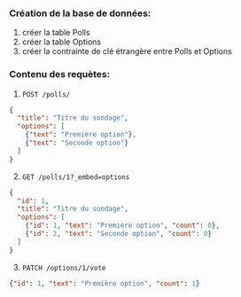 ### Création de la base de données:
1. créer la table Polls
1. créer la table Options
1. créer la contrainte de clé étrangère entre Polls et Options

### Contenu des requètes:
1. `POST /polls/`
```json
{
  "title": "Titre du sondage",
  "options": [
    {"text": "Première option"},
    {"text": "Seconde option"}
  ]
}
```
2. `GET /polls/1?_embed=options`
```json
{
  "id": 1,
  "title": "Titre du sondage",
  "options": [
    {"id": 1, "text": "Première option", "count": 0},
    {"id": 2, "text": "Seconde option", "count": 0}
  ]
}
```
3. `PATCH /options/1/vote`
```json
{"id": 1, "text": "Première option", "count": 1}
```